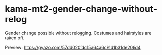 # kama-mt2-gender-change-without-relog

Gender change possible without relogging.
Costumes and hairstyles are taken off.

Preview: https://gyazo.com/57dd020fdc15a64a6c91d1b31de209d4
